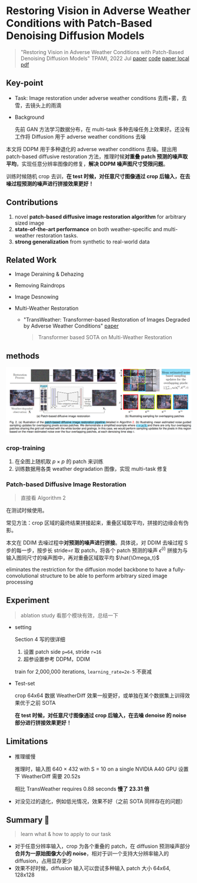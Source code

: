 # Restoring Vision in Adverse Weather Conditions with Patch-Based Denoising Diffusion Models

>"Restoring Vision in Adverse Weather Conditions with Patch-Based Denoising Diffusion Models" TPAMI, 2022 Jul
>[paper](https://arxiv.org/abs/2207.14626) [code](https://github.com/igitugraz/weatherdiffusion)
>[paper local pdf](./2022_11_TPAMI_Restoring-Vision-in-Adverse-Weather-Conditions-with-Patch-Based-Denoising-Diffusion-Models.pdf)

## **Key-point**

- Task: Image restoration under adverse weather conditions 去雨+雾，去雪，去镜头上的雨滴

- Background

  先前 GAN 方法学习数据分布，在 multi-task 多种去噪任务上效果好。还没有工作将 Diffusion 用于 adverse weather conditions 去噪

本文将 DDPM 用于多种退化的 adverse weather conditions 去噪。提出用 patch-based diffusive restoration 方法，推理时候**对重叠 patch 预测的噪声取平均**，实现任意分辨率图像的修复，**解决 DDPM 噪声图尺寸受限问题**。

训练时候随机 crop 去训，**在 test 时候，对任意尺寸图像通过 crop 后输入，在去噪过程预测的噪声进行拼接效果更好！**



## **Contributions**

1. novel **patch-based diffusive image restoration algorithm** for arbitrary sized image
2. **state-of-the-art performance** on both weather-specific and multi-weather restoration tasks.
3. **strong generalization** from synthetic to real-world data



## **Related Work**

- Image Deraining & Dehazing

- Removing Raindrops

- Image Desnowing

- Multi-Weather Restoration

  - "TransWeather: Transformer-based Restoration of Images Degraded by Adverse Weather Conditions"
    [paper](https://arxiv.org/abs/2111.14813)

    > Transformer based SOTA on Multi-Weather Restoration



## **methods**

![](./docs/WeatherDiff_pipeline_train_test.png)

### crop-training

1. 在全图上随机取 $p \times p$ 的 patch 来训练
2. 训练数据用各类 weather degradation 图像，实现 multi-task 修复



### Patch-based Diffusive Image Restoration

> 直接看 Algorithm 2

在测试时候使用。

常见方法：crop 区域的最终结果拼接起来，重叠区域取平均，拼接的边缘会有伪影。

本文在 DDIM 去噪过程中**对预测的噪声进行拼接**。具体说，对 DDIM 去噪过程 S 步的每一步，按步长 stride=r 取 patch，将各个 patch 预测的噪声 $\epsilon^{(i)}$ 拼接为与输入图同尺寸的噪声图中，再对重叠区域取平均 $\hat{\Omega_t}$ 

 eliminates the restriction for the diffusion model backbone to have a fully-convolutional structure to be able to perform arbitrary sized image processing



## Experiment

> ablation study 看那个模块有效，总结一下

- setting

  Section 4 写的很详细

  1. 设置 patch side `p=64`, stride `r=16`
  2. 超参设置参考 DDPM，DDIM

  train for 2,000,000 iterations, `learning_rate=2e-5` 不衰减

- Test-set

  crop 64x64 数据 WeatherDiff 效果一般更好，或单独在某个数据集上训得效果优于之前 SOTA

  **在 test 时候，对任意尺寸图像通过 crop 后输入，在去噪 denoise 的 noise 部分进行拼接效果更好！**





## **Limitations**

- 推理缓慢

  推理时，输入图 640 × 432 with S = 10 on a single NVIDIA A40 GPU 设置下 WeatherDiff 需要 20.52s

  相比 TransWeather requires 0.88 seconds **慢了 23.31 倍**

- 对没见过的退化，例如低光情况，效果不好（之前 SOTA 同样存在的问题）



## **Summary :star2:**

> learn what & how to apply to our task

- 对于任意分辨率输入，crop 为各个重叠的 patch，在 diffusion 预测噪声部分**合并为一原始图像大小的 noise**，相对于训一个支持大分辨率输入的 diffusion，占用显存更少
- 效果不好时候，diffusion 输入可以尝试多种输入 patch 大小 64x64, 128x128